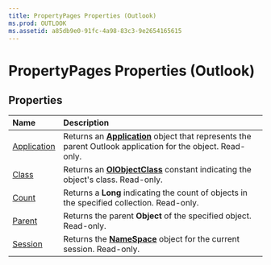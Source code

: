 ```yaml
---
title: PropertyPages Properties (Outlook)
ms.prod: OUTLOOK
ms.assetid: a85db9e0-91fc-4a98-83c3-9e2654165615
---
```



# PropertyPages Properties (Outlook)

## Properties



|**Name**|**Description**|
|:-----|:-----|
|[Application](propertypages-application-property-outlook.md)|Returns an  **[Application](application-object-outlook.md)** object that represents the parent Outlook application for the object. Read-only.|
|[Class](propertypages-class-property-outlook.md)|Returns an  **[OlObjectClass](olobjectclass-enumeration-outlook.md)** constant indicating the object's class. Read-only.|
|[Count](propertypages-count-property-outlook.md)|Returns a  **Long** indicating the count of objects in the specified collection. Read-only.|
|[Parent](propertypages-parent-property-outlook.md)|Returns the parent  **Object** of the specified object. Read-only.|
|[Session](propertypages-session-property-outlook.md)|Returns the  **[NameSpace](namespace-object-outlook.md)** object for the current session. Read-only.|

